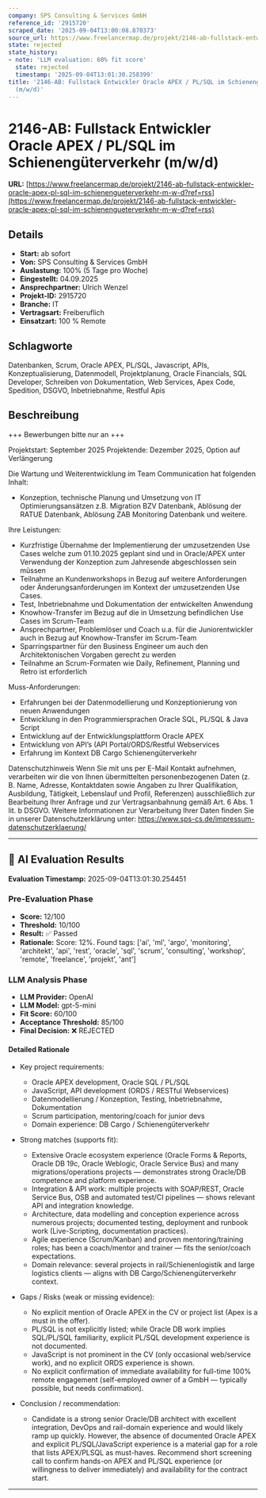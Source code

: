 ```yaml
---
company: SPS Consulting & Services GmbH
reference_id: '2915720'
scraped_date: '2025-09-04T13:00:08.870373'
source_url: https://www.freelancermap.de/projekt/2146-ab-fullstack-entwickler-oracle-apex-pl-sql-im-schienengueterverkehr-m-w-d?ref=rss
state: rejected
state_history:
- note: 'LLM evaluation: 60% fit score'
  state: rejected
  timestamp: '2025-09-04T13:01:30.258399'
title: '2146-AB: Fullstack Entwickler Oracle APEX / PL/SQL im Schienengüterverkehr
  (m/w/d)'
---
```



# 2146-AB: Fullstack Entwickler Oracle APEX / PL/SQL im Schienengüterverkehr (m/w/d)
**URL:** [https://www.freelancermap.de/projekt/2146-ab-fullstack-entwickler-oracle-apex-pl-sql-im-schienengueterverkehr-m-w-d?ref=rss](https://www.freelancermap.de/projekt/2146-ab-fullstack-entwickler-oracle-apex-pl-sql-im-schienengueterverkehr-m-w-d?ref=rss)
## Details
- **Start:** ab sofort
- **Von:** SPS Consulting & Services GmbH
- **Auslastung:** 100% (5 Tage pro Woche)
- **Eingestellt:** 04.09.2025
- **Ansprechpartner:** Ulrich Wenzel
- **Projekt-ID:** 2915720
- **Branche:** IT
- **Vertragsart:** Freiberuflich
- **Einsatzart:** 100
                                                % Remote

## Schlagworte
Datenbanken, Scrum, Oracle APEX, PL/SQL, Javascript, APIs, Konzeptualisierung, Datenmodell, Projektplanung, Oracle Financials, SQL Developer, Schreiben von Dokumentation, Web Services, Apex Code, Spedition, DSGVO, Inbetriebnahme, Restful Apis

## Beschreibung
+++ Bewerbungen bitte nur an +++

Projektstart: September 2025
Projektende: Dezember 2025, Option auf Verlängerung

Die Wartung und Weiterentwicklung im Team Communication hat folgenden Inhalt:
- Konzeption, technische Planung und Umsetzung von IT Optimierungsansätzen z.B. Migration BZV Datenbank, Ablösung der RATUE Datenbank, Ablösung ZAB Monitoring Datenbank und weitere.

Ihre Leistungen:
- Kurzfristige Übernahme der Implementierung der umzusetzenden Use Cases welche zum 01.10.2025 geplant sind und in Oracle/APEX unter Verwendung der Konzeption zum Jahresende abgeschlossen sein müssen
- Teilnahme an Kundenworkshops in Bezug auf weitere Anforderungen oder Änderungsanforderungen im Kontext der umzusetzenden Use Cases.
- Test, Inbetriebnahme und Dokumentation der entwickelten Anwendung
- Knowhow-Transfer im Bezug auf die in Umsetzung befindlichen Use Cases im Scrum-Team
- Ansprechpartner, Problemlöser und Coach u.a. für die Juniorentwickler auch in Bezug auf Knowhow-Transfer im Scrum-Team
- Sparringspartner für den Business Engineer um auch den Architektonischen Vorgaben gerecht zu werden
- Teilnahme an Scrum-Formaten wie Daily, Refinement, Planning und Retro ist erforderlich

Muss-Anforderungen:
- Erfahrungen bei der Datenmodellierung und Konzeptionierung von neuen Anwendungen
- Entwicklung in den Programmiersprachen Oracle SQL, PL/SQL & Java Script
- Entwicklung auf der Entwicklungsplattform Oracle APEX
- Entwicklung von API’s (API Portal/ORDS/Restful Webservices
- Erfahrung im Kontext DB Cargo Schienengüterverkehr

Datenschutzhinweis
Wenn Sie mit uns per E-Mail Kontakt aufnehmen, verarbeiten wir die von Ihnen übermittelten personenbezogenen Daten (z. B. Name, Adresse, Kontaktdaten sowie Angaben zu Ihrer Qualifikation, Ausbildung, Tätigkeit, Lebenslauf und Profil, Referenzen) ausschließlich zur Bearbeitung Ihrer Anfrage und zur Vertragsanbahnung gemäß Art. 6 Abs. 1 lit. b DSGVO.
Weitere Informationen zur Verarbeitung Ihrer Daten finden Sie in unserer Datenschutzerklärung unter: https://www.sps-cs.de/impressum-datenschutzerklaerung/

---

## 🤖 AI Evaluation Results

**Evaluation Timestamp:** 2025-09-04T13:01:30.254451

### Pre-Evaluation Phase
- **Score:** 12/100
- **Threshold:** 10/100
- **Result:** ✅ Passed
- **Rationale:** Score: 12%. Found tags: ['ai', 'ml', 'argo', 'monitoring', 'architekt', 'api', 'rest', 'oracle', 'sql', 'scrum', 'consulting', 'workshop', 'remote', 'freelance', 'projekt', 'ant']

### LLM Analysis Phase
- **LLM Provider:** OpenAI
- **LLM Model:** gpt-5-mini
- **Fit Score:** 60/100
- **Acceptance Threshold:** 85/100
- **Final Decision:** ❌ REJECTED

#### Detailed Rationale
- Key project requirements:
  - Oracle APEX development, Oracle SQL / PL/SQL
  - JavaScript, API development (ORDS / RESTful Webservices)
  - Datenmodellierung / Konzeption, Testing, Inbetriebnahme, Dokumentation
  - Scrum participation, mentoring/coach for junior devs
  - Domain experience: DB Cargo / Schienengüterverkehr

- Strong matches (supports fit):
  - Extensive Oracle ecosystem experience (Oracle Forms & Reports, Oracle DB 19c, Oracle Weblogic, Oracle Service Bus) and many migrations/operations projects — demonstrates strong Oracle/DB competence and platform experience.
  - Integration & API work: multiple projects with SOAP/REST, Oracle Service Bus, OSB and automated test/CI pipelines — shows relevant API and integration knowledge.
  - Architecture, data modelling and conception experience across numerous projects; documented testing, deployment and runbook work (Live-Scripting, documentation practices).
  - Agile experience (Scrum/Kanban) and proven mentoring/training roles; has been a coach/mentor and trainer — fits the senior/coach expectations.
  - Domain relevance: several projects in rail/Schienenlogistik and large logistics clients — aligns with DB Cargo/Schienengüterverkehr context.

- Gaps / Risks (weak or missing evidence):
  - No explicit mention of Oracle APEX in the CV or project list (Apex is a must in the offer).
  - PL/SQL is not explicitly listed; while Oracle DB work implies SQL/PL/SQL familiarity, explicit PL/SQL development experience is not documented.
  - JavaScript is not prominent in the CV (only occasional web/service work), and no explicit ORDS experience is shown.
  - No explicit confirmation of immediate availability for full-time 100% remote engagement (self-employed owner of a GmbH — typically possible, but needs confirmation).

- Conclusion / recommendation:
  - Candidate is a strong senior Oracle/DB architect with excellent integration, DevOps and rail-domain experience and would likely ramp up quickly. However, the absence of documented Oracle APEX and explicit PL/SQL/JavaScript experience is a material gap for a role that lists APEX/PLSQL as must-haves. Recommend short screening call to confirm hands-on APEX and PL/SQL experience (or willingness to deliver immediately) and availability for the contract start.

---
